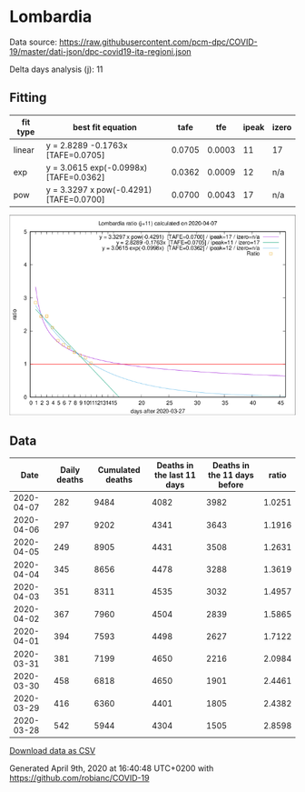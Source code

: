 # Lombardia

Data source: https://raw.githubusercontent.com/pcm-dpc/COVID-19/master/dati-json/dpc-covid19-ita-regioni.json

Delta days analysis (j): 11

## Fitting 
|fit type|best fit equation|tafe|tfe|ipeak|izero|
|-------|-----|--------|------|---|---|
|linear|y = 2.8289 -0.1763x  [TAFE=0.0705]|0.0705|0.0003|11|17|
|exp|y = 3.0615 exp(-0.0998x)  [TAFE=0.0362]|0.0362|0.0009|12|n/a|
|pow|y = 3.3297 x pow(-0.4291)  [TAFE=0.0700]|0.0700|0.0043|17|n/a|

![Plot](COVID-19_lombardia_j11_2020-04-07.png)

## Data
|Date|Daily deaths|Cumulated deaths|Deaths in the last 11 days|Deaths in the 11 days before|ratio|
|----|----------|-----------|-------|--------------------|-----|
|2020-04-07|282|9484|4082|3982|1.0251|
|2020-04-06|297|9202|4341|3643|1.1916|
|2020-04-05|249|8905|4431|3508|1.2631|
|2020-04-04|345|8656|4478|3288|1.3619|
|2020-04-03|351|8311|4535|3032|1.4957|
|2020-04-02|367|7960|4504|2839|1.5865|
|2020-04-01|394|7593|4498|2627|1.7122|
|2020-03-31|381|7199|4650|2216|2.0984|
|2020-03-30|458|6818|4650|1901|2.4461|
|2020-03-29|416|6360|4401|1805|2.4382|
|2020-03-28|542|5944|4304|1505|2.8598|

[Download data as CSV](COVID-19_lombardia_j11_2020-04-07.csv)

Generated April 9th, 2020 at 16:40:48 UTC+0200 with https://github.com/robianc/COVID-19
